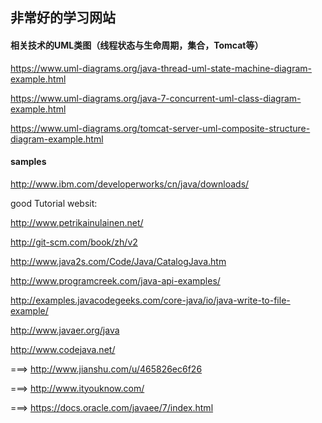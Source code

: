 ## 非常好的学习网站

#### 相关技术的UML类图（线程状态与生命周期，集合，Tomcat等）
https://www.uml-diagrams.org/java-thread-uml-state-machine-diagram-example.html

https://www.uml-diagrams.org/java-7-concurrent-uml-class-diagram-example.html

https://www.uml-diagrams.org/tomcat-server-uml-composite-structure-diagram-example.html


#### samples
http://www.ibm.com/developerworks/cn/java/downloads/

good Tutorial websit:

http://www.petrikainulainen.net/


http://git-scm.com/book/zh/v2

http://www.java2s.com/Code/Java/CatalogJava.htm

http://www.programcreek.com/java-api-examples/

http://examples.javacodegeeks.com/core-java/io/java-write-to-file-example/

http://www.javaer.org/java

http://www.codejava.net/




===> http://www.jianshu.com/u/465826ec6f26


===> http://www.ityouknow.com/

===> https://docs.oracle.com/javaee/7/index.html